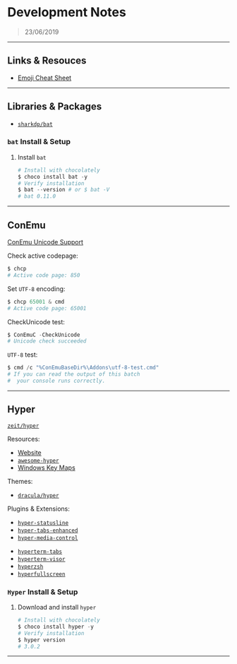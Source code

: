 # Development Notes

> 23/06/2019

---

## Links & Resouces

- [Emoji Cheat Sheet](https://www.webfx.com/tools/emoji-cheat-sheet/)

---

## Libraries & Packages

- [`sharkdp/bat`](https://github.com/sharkdp/bat)

### `bat` Install & Setup

1. Install `bat`

    ```powershell
    # Install with chocolately
    $ choco install bat -y
    # Verify installation
    $ bat --version # or $ bat -V
    # bat 0.11.0
    ```

---

## ConEmu

[ConEmu Unicode Support](https://conemu.github.io/en/UnicodeSupport.html)

Check active codepage:

```powershell
$ chcp
# Active code page: 850
```

Set `UTF-8` encoding:

```powershell
$ chcp 65001 & cmd
# Active code page: 65001
```

CheckUnicode test:

```powershell
$ ConEmuC -CheckUnicode
# Unicode check succeeded
```

`UTF-8` test:

```powershell
$ cmd /c "%ConEmuBaseDir%\Addons\utf-8-test.cmd"
# If you can read the output of this batch
#  your console runs correctly.
```

---

## Hyper

[`zeit/hyper`](https://github.com/zeit/hyper)

Resources:

- [Website](https://hyper.is/)
- [`awesome-hyper`](https://github.com/bnb/awesome-hyper)
- [Windows Key Maps](https://github.com/zeit/hyper/blob/master/app/keymaps/win32.json)

Themes:

- [`dracula/hyper`](https://github.com/dracula/hyper)

Plugins & Extensions:

- [`hyper-statusline`](https://github.com/henrikdahl/hyper-statusline)
- [`hyper-tabs-enhanced`](https://github.com/henrikdahl/hyper-tabs-enhanced)
- [`hyper-media-control`](https://github.com/OrionNebula/hyper-media-control)

[]()

- [`hyperterm-tabs`](https://github.com/patrik-piskay/hyperterm-tabs)
- [`hyperterm-visor`](https://github.com/cwspear/hyperterm-visor)
- [`hyperzsh`](https://github.com/tylerreckart/hyperzsh)
- [`hyperfullscreen`](https://github.com/simonmeusel/hyperfullscreen)

### `Hyper` Install & Setup

1. Download and install `hyper`

    ```powershell
    # Install with chocolately
    $ choco install hyper -y
    # Verify installation
    $ hyper version
    # 3.0.2
    ```

---
